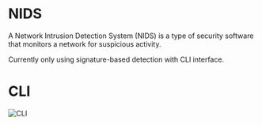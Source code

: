 # NIDS
A Network Intrusion Detection System (NIDS) is a type of security software that monitors a network for suspicious activity.

Currently only using signature-based detection with CLI interface.
# CLI
![CLI](NIDS/pics)